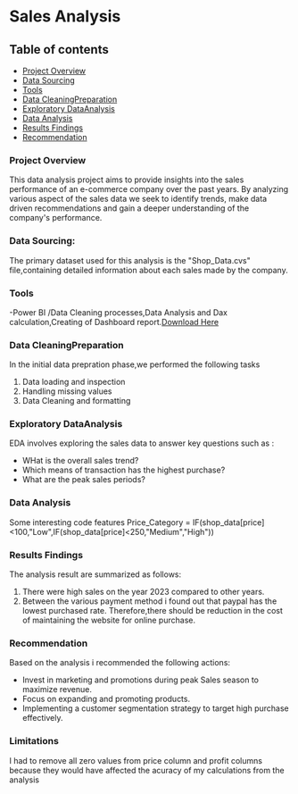 # Sales Analysis
## Table of contents
- [Project Overview](#project-overview)
- [Data Sourcing](#data-sourcing)
- [Tools](#tools)
- [Data CleaningPreparation](#data-cleaningpreparation)
- [Exploratory DataAnalysis](#exploratory-dataanalysis)
- [Data Analysis](#data-analysis)
- [Results Findings](#results-findings)
- [Recommendation](#recommendation)
### Project Overview 
This data analysis project aims to provide insights into the sales performance of an e-commerce company over the past years. By analyzing various aspect of the sales data we 
seek to identify trends, make data driven recommendations and gain a deeper understanding of the company's performance.

### Data Sourcing:
The primary dataset used for this analysis is the "Shop_Data.cvs" file,containing detailed
information about each sales made by the company.

### Tools
-Power BI /Data Cleaning processes,Data Analysis and Dax calculation,Creating of Dashboard report.[Download Here](https://microsoft.com)

### Data CleaningPreparation
In the initial data prepration phase,we performed the following tasks
1. Data loading and inspection
2. Handling missing values
3. Data Cleaning and formatting

### Exploratory DataAnalysis
EDA involves exploring the sales data to answer key questions such as :
- WHat is the overall sales trend?
- Which means of transaction has the highest purchase?
- What are the peak sales periods?
 ### Data Analysis
 Some interesting code features
 Price_Category = IF(shop_data[price]<100,"Low",IF(shop_data[price]<250,"Medium","High"))

### Results Findings
The analysis result are summarized as follows:
1. There were high sales on the year 2023 compared to other years.
2. Between the various payment method i found out that paypal has the lowest purchased rate. Therefore,there should be reduction in the cost of maintaining the website for online purchase.

### Recommendation
Based on the analysis i recommended the following actions:
- Invest in marketing and promotions during peak Sales season to maximize revenue.
- Focus on expanding and promoting products.
- Implementing a customer segmentation strategy to target high purchase effectively.

### Limitations
I had to remove all zero values from price column and profit columns because they would have affected the acuracy of my calculations from the analysis
